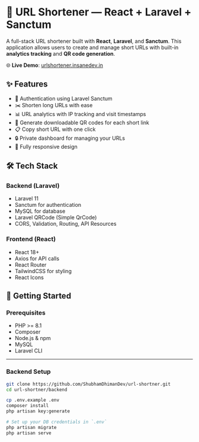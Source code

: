 # 🔗 URL Shortener — React + Laravel + Sanctum

A full-stack URL shortener built with **React**, **Laravel**, and **Sanctum**. This application allows users to create and manage short URLs with built-in **analytics tracking** and **QR code generation**.

🌐 **Live Demo**: [urlshortener.insanedev.in](https://urlshortener.insanedev.in/)

## ✨ Features

- 🔐 Authentication using Laravel Sanctum
- ✂️ Shorten long URLs with ease
- 📊 URL analytics with IP tracking and visit timestamps
- 📎 Generate downloadable QR codes for each short link
- 📋 Copy short URL with one click
- 🔒 Private dashboard for managing your URLs
- 📱 Fully responsive design

## 🛠 Tech Stack

### Backend (Laravel)
- Laravel 11
- Sanctum for authentication
- MySQL for database
- Laravel QRCode (Simple QrCode)
- CORS, Validation, Routing, API Resources

### Frontend (React)
- React 18+
- Axios for API calls
- React Router
- TailwindCSS for styling
- React Icons

## 🚀 Getting Started

### Prerequisites

- PHP >= 8.1
- Composer
- Node.js & npm
- MySQL
- Laravel CLI

---

### Backend Setup

```bash
git clone https://github.com/ShubhamDhimanDev/url-shortner.git
cd url-shortner/backend

cp .env.example .env
composer install
php artisan key:generate

# Set up your DB credentials in `.env`
php artisan migrate
php artisan serve

